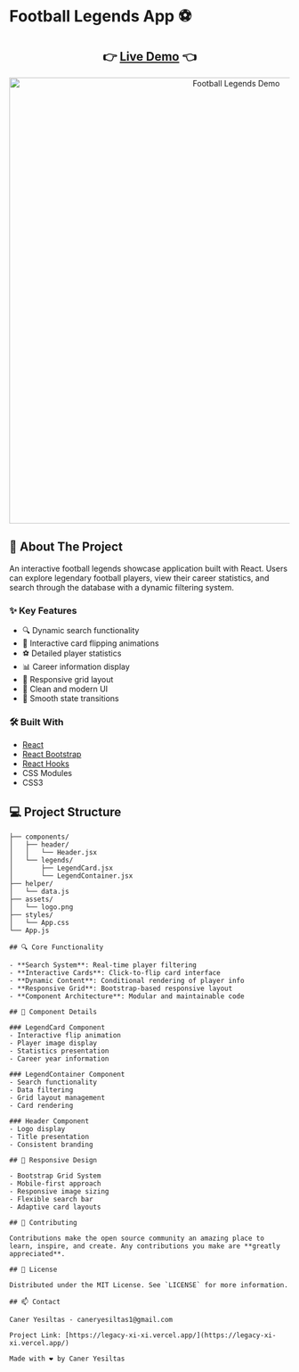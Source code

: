 # Football Legends App ⚽

<div align="center">
 <h2>
   👉 <a href="https://legacy-xi-xi.vercel.app/">Live Demo</a> 👈
 </h2>
</div>

<div align="center">
 <img src="/assets/Futboll-Legends.gif" alt="Football Legends Demo" width="800"/>
</div>

## 📌 About The Project

An interactive football legends showcase application built with React. Users can explore legendary football players, view their career statistics, and search through the database with a dynamic filtering system.

### ✨ Key Features

- 🔍 Dynamic search functionality
- 🎯 Interactive card flipping animations
- ⚽ Detailed player statistics 
- 📊 Career information display
- 📱 Responsive grid layout
- 🎨 Clean and modern UI
- 🔄 Smooth state transitions

### 🛠️ Built With

- [React](https://reactjs.org/)
- [React Bootstrap](https://react-bootstrap.github.io/)
- [React Hooks](https://reactjs.org/docs/hooks-intro.html)
- CSS Modules
- CSS3

## 💻 Project Structure

```src/
├── components/
│   ├── header/
│   │   └── Header.jsx
│   └── legends/
│       ├── LegendCard.jsx
│       └── LegendContainer.jsx
├── helper/
│   └── data.js
├── assets/
│   └── logo.png
├── styles/
│   └── App.css
└── App.js

## 🔍 Core Functionality

- **Search System**: Real-time player filtering
- **Interactive Cards**: Click-to-flip card interface
- **Dynamic Content**: Conditional rendering of player info
- **Responsive Grid**: Bootstrap-based responsive layout
- **Component Architecture**: Modular and maintainable code

## 🎯 Component Details

### LegendCard Component
- Interactive flip animation
- Player image display
- Statistics presentation
- Career year information

### LegendContainer Component
- Search functionality
- Data filtering
- Grid layout management
- Card rendering

### Header Component
- Logo display
- Title presentation
- Consistent branding

## 📱 Responsive Design

- Bootstrap Grid System
- Mobile-first approach
- Responsive image sizing
- Flexible search bar
- Adaptive card layouts

## 🤝 Contributing

Contributions make the open source community an amazing place to learn, inspire, and create. Any contributions you make are **greatly appreciated**.

## 📄 License

Distributed under the MIT License. See `LICENSE` for more information.

## 📫 Contact

Caner Yesiltas - caneryesiltas1@gmail.com

Project Link: [https://legacy-xi-xi.vercel.app/](https://legacy-xi-xi.vercel.app/)

Made with ❤️ by Caner Yesiltas